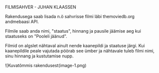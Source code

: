 FILMISAHVER - JUHAN KLAASSEN

Rakendusega saab lisada n.ö sahvrisse filmi läbi themoviedb.org andmebaasi API.

Filmile saab anda nimi, "staatus", hinnang ja pausile jäämise aeg kui staatuseks on "Pooleli jäänud".

Filmid on algslet nähtaval ainult nende kaanepildi ja staatuse järgi. Kui kaanepildile peale vajutada pöörab see ümber ja nähtavale tuleb filmi nimi, sinu hinnang ja kustutamise nupp.

![Kuvatõmmis rakendusest(image-1.png)